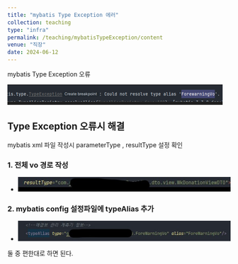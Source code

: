 ```yaml
---
title: "mybatis Type Exception 에러"
collection: teaching
type: "infra"
permalink: /teaching/mybatisTypeException/content
venue: "직장"
date: 2024-06-12
---
```

mybatis Type Exception 오류

  
![img_4.png](img_4.png)
## Type Exception 오류시 해결
mybatis xml 파일 작성시 parameterType , resultType 설정 확인
### 1. 전체 vo 경로 작성
   - ![img_5.png](img_5.png)

### 2. mybatis config 설정파일에 typeAlias 추가
   - ![img_3.png](img_3.png)
   
둘 중 편한대로 하면 된다.